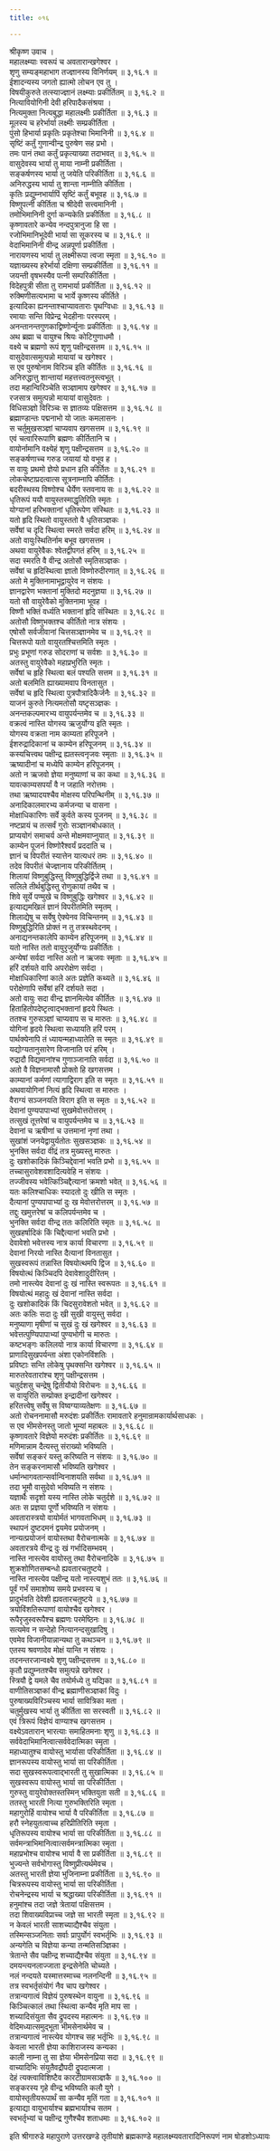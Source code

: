 ```yaml
---
title: ०१६

---
```

श्रीकृष्ण उवाच ।  
महालक्ष्म्याः स्वरूपं च अवतारान्खगेश्वर ।  
शृणु सम्यङ्महाभाग तज्ज्ञानस्य विनिर्णयम् ॥ ३,१६.१ ॥  
ईशादन्यस्य जगतो ह्यात्मो लोचन एव तु ।  
विषयीकुरुते तत्स्याज्ज्ञानं लक्ष्म्याः प्रकीर्तितम् ॥ ३,१६.२ ॥  
नित्यावियोगिनी देवी हरिपादैकसंश्रया ।  
नित्यमुक्ता नित्यबुद्धा महालक्ष्मीः प्रकीर्तिता ॥ ३,१६.३ ॥  
मूलस्य च हरेर्भार्या लक्ष्मीः सम्प्रकीर्तिता ।  
पुंसो हिभार्या प्रकृतिः प्रकृतेश्चा भिमानिनी ॥ ३,१६.४ ॥  
सृष्टिं कर्तुं गुणान्वीन्द्र पुरुषेण सह प्रभो ।  
तमः पानं तथा कर्तुं प्रकृत्याख्या तदाभवत् ॥ ३,१६.५ ॥  
वासुदेवस्य भार्या तु माया नाम्नी प्रकीर्तिता ।  
सङ्कर्षणस्य भार्या तु जयेति परिकीर्तिता ॥ ३,१६.६ ॥  
अनिरुद्धस्य भार्या तु शान्ता नाम्नीति कीर्तिता ।  
कृतिः प्रद्युम्नभार्यापिं सृष्टिं कर्तुं बभूवह ॥ ३,१६.७ ॥  
विष्णुपत्नी कीर्तिता च श्रीदेवी सत्त्वमानिनी ।  
तमोभिमानिनी दुर्गा कन्यकेति प्रकीर्तिता ॥ ३,१६.८ ॥  
कृष्णावतारे कन्येव नन्दपुत्रानुजा हि सा ।  
रजोभिमानिभूदेवी भार्या सा सूकरस्य च ॥ ३,१६.९ ॥  
वेदाभिमानिनी वीन्द्र अन्नपूर्णा प्रकीर्तिता ।  
नारायणस्य भार्या तु लक्ष्मीरूपा त्वजा स्मृता ॥ ३,१६.१० ॥  
यज्ञाख्यस्य हरेर्भार्या दक्षिणा सम्प्रकीर्तिता ॥ ३,१६.११ ॥  
जयन्ती वृषभस्यैव पत्नी सम्परिकीर्तिता ।  
विदेहपुत्री सीता तु रामभार्या प्रकीर्तिता ॥ ३,१६.१२ ॥  
रुक्मिणीसत्यभामा च भार्ये कृष्णस्य कीर्तिते ।  
इत्यादिका ह्यनन्ताश्चाप्यावताराः पृथग्विधाः ॥ ३,१६.१३ ॥  
रमायाः सन्ति विप्रेन्द्र भेदहीनाः परस्परम् ।  
अनन्तानन्तगुणकाद्विष्णोर्न्यूनाः प्रकीर्तिताः ॥ ३,१६.१४ ॥  
अथ ब्रह्मा च वायुश्च श्रियः कोटिगुणाधमौ ।  
वक्ष्ये च ब्रह्मणो रूपं शृणु पक्षीन्द्रसत्तम ॥ ३,१६.१५ ॥  
वासुदेवात्समुत्पन्नो मायायां च खगेश्वर ।  
स एव पुरुषोनाम विरिञ्च इति कीर्तितः ॥ ३,१६.१६ ॥  
अनिरुद्धात्तु शान्तायां महत्तत्त्वतनुस्त्वभूत् ।  
तदा महान्विरिञ्चेति सञ्ज्ञामाप खगेश्वर ॥ ३,१६.१७ ॥  
रजसात्र समुत्पन्नो मायायां वासुदेवतः ।  
विधिसञ्ज्ञो विरिञ्चः स ज्ञातव्यः पक्षिसत्तम ॥ ३,१६.१८ ॥  
ब्रह्माण्डान्तः पद्मनाभो यो जातः कमलासनः ।  
स चर्तुमुखसञ्ज्ञां चाप्यवाप खगसत्तम ॥ ३,१६.१९ ॥  
एवं चत्वारिरूपाणि ब्रह्मणः कीर्तितानि च ।  
वायोर्नामानि वक्ष्येहं शृणु पक्षीन्द्रसत्तम ॥ ३,१६.२० ॥  
सङ्कर्षणाच्च गरुड जयायां यो वभूव ह ।  
स वायुः प्रथमो ज्ञेयो प्रधान इति कीर्तितः ॥ ३,१६.२१ ॥  
लोकचेष्टाप्रदत्वात्स सूत्रनाम्नापि कीर्तितः ।  
बदरीस्थस्य विष्णोश्च धैर्येण स्तवनाय सः ॥ ३,१६.२२ ॥  
धृतिरूपं ययौ वायुस्तस्माद्धृतिरिति स्मृतः ।  
योग्यानां हरिभक्तानां धृतिरूपेण संस्थितः ॥ ३,१६.२३ ॥  
यतो हृदि स्थितो वायुस्ततो वै धृतिसञ्ज्ञकः ।  
सर्वेषां च दृदि स्थित्वा स्मरते सर्वदा हरिम् ॥ ३,१६.२४ ॥  
अतो वायुःस्थितिर्नाम बभूव खगसत्तम ।  
अथवा वायुरेवैकः श्वेतद्वीपगतं हरिम् ॥ ३,१६.२५ ॥  
सदा स्मरति वै वीन्द्र अतोसौ स्मृतिसञ्ज्ञकः ।  
सर्वेषां च हृदिस्थित्वा ज्ञातो विष्णोरुदीरणात् ॥ ३,१६.२६ ॥  
अतो मे मुक्तिनामाभूद्वायुरेव न संशयः ।  
ज्ञानद्वारेण भक्तानां मुक्तिदो मदनुज्ञया ॥ ३,१६.२७ ॥  
यतो सौ वायुरेवैको मुक्तिनामा भूवह ।  
विष्णौ भक्तिं वर्ध्यति भक्तानां हृदि संस्थितः ॥ ३,१६.२८ ॥  
अतोसौ विष्णुभक्तश्च कीर्तितो नात्र संशयः ।  
एषोसौ सर्वजीवानां चित्तसञ्ज्ञानमेव च ॥ ३,१६.२९ ॥  
चित्तरूपो यतो वायुरतश्चित्तमिति स्मृतः ।  
प्रभुः प्रभूणां गरुड सोदराणां च सर्वशः ॥ ३,१६.३० ॥  
अतस्तु वायुरेवैको महाप्रभुरिति स्मृतः ।  
सर्वेषां च हृहि स्थित्वा बलं पश्यति सत्तम ॥ ३,१६.३१ ॥  
अतो बलमिति ह्याख्यामवाप विनतासुत ।  
सर्वेषां च हृदि स्थित्वा पुत्रपौत्रादिकैर्जनैः ॥ ३,१६.३२ ॥  
याजनं कुरुते नित्यमतोसौ यष्टृसञ्ज्ञकः ।  
अनन्तकल्पमारभ्य वायुपर्यन्तमेव च ॥ ३,१६.३३ ॥  
वक्रत्वं नास्ति योगस्य ऋजुर्योग्य इति स्मृतः ।  
योगस्य वक्रता नाम काम्यता हरिपूजने ।  
ईशरुद्रादिकानां च काम्येन हरिपूजनम् ॥ ३,१६.३४ ॥  
कस्यचित्त्वथ पक्षीन्द्र ह्यतस्त्वनृजवः स्मृताः ॥ ३,१६.३५ ॥  
ऋष्यादीनां च मध्येपि काम्येन हरिपूजनम् ।  
अतो न ऋजवो ज्ञेया मनुष्याणां च का कथा ॥ ३,१६.३६ ॥  
यावत्काम्यसपर्यां वै न जहाति नरोत्तमः ।  
तथा ऋष्यादयश्चैव मोक्षस्य परिपन्थिनीम् ॥ ३,१६.३७ ॥  
अनादिकालमारभ्य कर्मजन्या च वासना ।  
मोक्षाधिकारिणः सर्वे कुर्वते कस्य पूजनम् ॥ ३,१६.३८ ॥  
नष्टप्रायं च तत्सर्वं गुरोः सञ्ज्ञानबोधकात् ।  
प्राप्ययोगं समाचर्य अन्ते मोक्षमवाप्नुयात् ॥ ३,१६.३९ ॥  
काम्येन पूजनं विष्णोरैश्वर्यं प्रददाति च ।  
ज्ञानं च विपरीतं स्यात्तेन यात्यधरं तमः ॥ ३,१६.४० ॥  
तदेव विपरीतं चेज्ज्ञानाय परिकीर्तितम् ।  
शिलायां विष्णुबुद्धिस्तु विष्णुबुद्धिर्द्विजे तथा ॥ ३,१६.४१ ॥  
सलिले तीर्थबुद्धिस्तु रोणुकायां तथैव च ।  
शिवे सूर्ये पण्मुखे च विष्णुबुद्धिः खगेश्वर ॥ ३,१६.४२ ॥  
इत्याद्यमखिलं ज्ञानं विपरीतमिति स्मृतम् ।  
शिलाद्येषु च सर्वेषु ऐक्येनव विचिन्तनम् ॥ ३,१६.४३ ॥  
विष्णुबुद्धिरिति प्रोक्तं न तु तत्रस्थवेदनम् ।  
अनाद्यनन्तकालेपि काम्येन हरिपूजनम् ॥ ३,१६.४४ ॥  
यतो नास्ति ततो वायुरृजुर्योग्यः प्रकीर्तितः ।  
अन्येषां सर्वदा नास्ति अतो न ऋजवः स्मृताः ॥ ३,१६.४५ ॥  
हरिं दर्शयते वापि अपरोक्षेण सर्वदा ।  
मोक्षाधिकारिणां काले अतः प्रज्ञेति कथ्यते ॥ ३,१६.४६ ॥  
परोक्षेणापि सर्वेषां हरिं दर्शयते सदा ।  
अतो वायुः सदा वीन्द्र ज्ञानमित्येव कीर्तितः ॥ ३,१६.४७ ॥  
हिताहितोपदेष्टृत्वाद्भक्तानां हृदये स्थितः ।  
ततश्च गुरुसञ्ज्ञां चाप्यवाप स च मारुतः ॥ ३,१६.४८ ॥  
योगिनां हृदये स्थित्वा सध्यायति हरिं परम् ।  
पार्थक्येनापि तं ध्यायन्महाध्यातेति स स्मृतः ॥ ३,१६.४९ ॥  
यद्योग्यतानुसारेण विजानाति परं हरिम् ।  
रुद्रादौ विद्यमानांश्च गुणाञ्जानाति सर्वदा ॥ ३,१६.५० ॥  
अतो वै विज्ञनामासौ प्रोक्तो हि खगसत्तम ।  
काम्यानां कर्मणां त्यागाद्विराग इति स स्मृतः ॥ ३,१६.५१ ॥  
अथवायोगिनां नित्यं हृदि स्थित्वा स मारुतः ।  
वैराग्यं सञ्जनयति विराग इति स स्मृतः ॥ ३,१६.५२ ॥  
देवानां पुण्यपापाभ्यां सुखमेवोत्तरोत्तरम् ।  
तत्सुखं तूत्तरेषां च वायुपर्यन्तमेव च ॥ ३,१६.५३ ॥  
देवानां च ऋषीणां च उत्तमानां नृणां तथा ।  
सुखांशं जनयेद्वायुर्यतोतः सुखसञ्ज्ञकः ॥ ३,१६.५४ ॥  
भुनक्ति सर्वदा वीद्रं तत्र मुख्यस्तु मारुतः ।  
दुः खशोकादिकं किञ्चिद्देवानां भवति प्रभो ॥ ३,१६.५५ ॥  
तच्चासुरावेशवशादित्यवेहि न संशयः ।  
तज्जीवस्य भवेत्किञ्चिद्दैत्यानां क्रमशो भवेत् ॥ ३,१६.५६ ॥  
यतः कलिश्चाधिकः स्यादतो दुः खीति स स्मृतः ।  
दैत्यानां पुण्यपापाभ्यां दुः ख मेवोत्तरोत्तरम् ॥ ३,१६.५७ ॥  
तद्दुः खमुत्तरेषां च कलिपर्यन्तमेव च ।  
भुनक्ति सर्वदा वीन्द्र ततः कलिरिति स्मृतः ॥ ३,१६.५८ ॥  
सुखहर्षादिकं किं चिद्दैत्यानां भवति प्रभो ।  
देवावेशो भवेत्तस्य नात्र कार्या विचारणा ॥ ३,१६.५९ ॥  
देवानां निरयो नास्ति दैत्यानां विनतासुत ।  
सुखस्वरूपं तन्नास्ति विषयोत्थमपि द्विज ॥ ३,१६.६० ॥  
विषयोत्थं किञ्चिदपि देवावेशादुदीरितम् ।  
तमो नास्त्येव देवानां दुः खं नास्ति स्वरूपतः ॥ ३,१६.६१ ॥  
विषयोत्थं महादुः खं देवानां नास्ति सर्वदा ।  
दुः खशोकादिकं किं चिदसुरावेशतो भवेत् ॥ ३,१६.६२ ॥  
अतः कलिः सदा दुः खी सुखी वायुस्तु सर्वदा ।  
मनुष्याणा मृषीणां च सुखं दुः खं खगेश्वर ॥ ३,१६.६३ ॥  
भवेत्तत्पुण्यिपापाभ्यां पुण्यभोगी च मारुतः ।  
कष्टभङ्गः कलिलयो नात्र कार्या विचारणा ॥ ३,१६.६४ ॥  
प्राणादिसुखपर्यन्ता अंशा एकोनविंशतिः ।  
प्रविष्टाः सन्ति लोकेषु पृथक्सन्ति खगेश्वर ॥ ३,१६.६५ ॥  
मारुतरेवतारांश्च शृणु पक्षीन्द्रसत्तम ।  
चतुर्दशसु चन्द्रेषु द्वितीयौयो विरोचनः ॥ ३,१६.६६ ॥  
स वायुरिति सम्प्रोक्त इन्द्रादीनां खगेश्वर ।  
हरितत्त्वेषु सर्वेषु स विष्वग्याव्यतेक्षणः ॥ ३,१६.६७ ॥  
अतो रोचननामासौ मरुदंशः प्रकीर्तितः रामावतारे हनुमान्रामकार्यार्थसाधकः ।  
स एव भीमसेनस्तु जातो भूम्यां महाबलः ॥ ३,१६.६८ ॥  
कृष्णावतारे विज्ञेयो मरुदंशः प्रकीर्तितः ॥ ३,१६.६९ ॥  
मणिमान्नाम दैत्यस्तु संराख्यो भविष्यति ।  
सर्वेषां सङ्करं यस्तु करिष्यति न संशयः ॥ ३,१६.७० ॥  
तेन सङ्करनामासौ भविष्यति खगेश्वर ।  
धर्मान्भागवतान्सर्वान्विनाशयति सर्वथा ॥ ३,१६.७१ ॥  
तदा भूमौ वासुदेवो भविष्यति न संशयः ।  
यज्ञार्थैः सदृशो यस्य नास्ति लोके चतुर्दशे ॥ ३,१६.७२ ॥  
अतः स प्रज्ञया पूर्णो भविष्यति न संशयः ।  
अवतारास्त्रयो वायोर्मतं भागवताभिधम् ॥ ३,१६.७३ ॥  
स्थापनं दुष्टदमनं द्वयमेव प्रयोजनम् ।  
नान्यत्प्रयोजनं वायोस्तथा वैरोचनात्मके ॥ ३,१६.७४ ॥  
अवतारत्रये वीन्द्र दुः खं गर्भादिसम्भवम् ।  
नास्ति नास्त्येव वायोस्तु तथा वैरोचनादिके ॥ ३,१६.७५ ॥  
शुक्रशोणितसम्बन्धो ह्यवतारचतुष्टये ।  
नास्ति नास्त्येव पक्षीन्द्र यतो नास्त्यशुभं ततः ॥ ३,१६.७६ ॥  
पूर्वं गर्भं समाशोष्य समये प्रभवस्य च ।  
प्रादुर्भवति देवेशी ह्यवतारचतुष्टये ॥ ३,१६.७७ ॥  
त्रयोविंशतिरूपाणां वायोश्चैव खगेश्वर ।  
रूपैरृजुस्वरूपैश्च ब्रह्मणः परमेष्ठिनः ॥ ३,१६.७८ ॥  
सत्यमेव न सन्देहो नित्यानन्दसुखादिषु ।  
एवमेव विजानीयान्नान्यथा तु कथञ्चन ॥ ३,१६.७९ ॥  
एतस्य श्रवणादेव मोक्षं यान्ति न संशयः ।  
तदनन्तरजान्वक्ष्ये शृणु पक्षीन्द्रसत्तम ॥ ३,१६.८० ॥  
कृतौ प्रद्युम्नतश्चैव समुत्पन्ने खगेश्वर ।  
स्त्रियौ द्वे यमले चैव तयोर्मध्ये तु यद्यिका ॥ ३,१६.८१ ॥  
वाणीतिसञ्ज्ञकां वीन्द्र ब्रह्माणीसञ्ज्ञकां विदुः ।  
पुरुषाख्यविरिञ्चस्य भार्या सावित्रिका मता ।  
चतुर्मुखस्य भार्या तु कीर्तिता सा सरस्वती ॥ ३,१६.८२ ॥  
एवं त्रिरूपं विज्ञेयं वाण्याश्च खगसत्तम ।  
वक्ष्येऽवतारान् भारत्याः समाहितमनाः शृणु ॥ ३,१६.८३ ॥  
सर्ववेदाभिमानित्वात्सर्ववेदात्मिका स्मृता ।  
महाध्यातुश्च वायोस्तु भार्यासा परिकीर्तिता ॥ ३,१६.८४ ॥  
ज्ञानरूपस्य वायोस्तु भार्या सा परिकीर्तिता ।  
सदा सुखस्वरूपत्वाद्भारती तु सुखात्मिका ॥ ३,१६.८५ ॥  
सुखस्वरूप वायोस्तु भार्या सा परिकीर्तिता ।  
गुरुस्तु वायुरेवोक्तस्तस्मिन् भक्तियुता सती ॥ ३,१६.८६ ॥  
ततस्तु भारती नित्या गुरुभक्तिरिति स्मृता ।  
महागुरोर्हि वायोश्च भार्या वै परिकीर्तिता ॥ ३,१६.८७ ॥  
हरौ स्नेहयुतत्वाच्च हरिप्रीतिरिति स्मृता ।  
धृतिरूपस्य वायोश्च भार्या सा परिकीर्तिता ॥ ३,१६.८८ ॥  
सर्वमन्त्राभिमानित्वात्सर्वमन्त्रात्मिका स्मृता ।  
महाप्रभोश्च वायोश्च भार्या वै सा प्रकीर्तिता ॥ ३,१६.८९ ॥  
भुज्यन्ते सर्वभोगास्तु विष्णुप्रीत्यर्थमेवच ।  
अतस्तु भारती ज्ञेया भुजिनाम्ना प्रकीर्तिता ॥ ३,१६.९० ॥  
चित्ररूपस्य वायोस्तु भार्या सा परिकीर्तिता ।  
रोचनेन्द्रस्य भार्या च श्रद्धाख्या परिकीर्तिता ॥ ३,१६.९१ ॥  
हनुमांश्च तदा जज्ञे त्रेतायां पक्षिसत्तम ।  
तदा शिवाख्यविप्राच्च जज्ञे सा भारती स्मृता ॥ ३,१६.९२ ॥  
न केवलं भारती साशच्याद्यैश्चैव संयुता ।  
तस्मिन्सञ्जनिताः सर्वाः प्रापुर्योगं स्वभर्तृभिः ॥ ३,१६.९३ ॥  
अन्यगेति च विज्ञेया कन्या तन्मतिसञ्ज्ञिका ।  
त्रेतान्ते सैव पक्षीन्द्र शच्याद्यैश्चैव संयुता ॥ ३,१६.९४ ॥  
दमयन्त्यनलाज्जाता इन्द्रसेनेति चोच्यते ।  
नलं नन्दयते यस्मात्तस्माच्च नलनन्दिनी ॥ ३,१६.९५ ॥  
तत्र स्वभर्तृसंयोगं नैव चाप खगेश्वर ।  
तत्रान्यगात्वं विज्ञेयं पुरुषस्थेन वायुना ॥ ३,१६.९६ ॥  
किञ्चित्कालं तथा स्थित्वा कन्यैव मृति माप सा ।  
शच्यादिसंयुता सैव द्रुपदस्य महात्मनः ॥ ३,१६.९७ ॥  
वेदिमध्यात्समुद्भूता भीमसेनार्थमेव च ।  
तत्रान्यगात्वं नास्त्येव योगश्च सह भर्तृभिः ॥ ३,१६.९८ ॥  
केवला भारती ज्ञेया काशिराजस्य कन्यका ।  
काली नाम्ना तु सा ज्ञेया भीमसेनप्रिया सदा ॥ ३,१६.९९ ॥  
वाच्यादिभिः संयुतैवद्रौपदी द्रुपदात्मजा ।  
देहं त्यक्त्वाविशिष्टैव कारटीग्रामसञ्ज्ञकै ॥ ३,१६.१०० ॥  
सङ्करस्य गृहे वीन्द्र भविष्यति कलौ युगे ।  
वायोस्तृतीयरूपार्थं सा कन्यैव मृतिं गता ॥ ३,१६.१०१ ॥  
इत्याद्या वायुभार्याश्च ब्रह्मभार्याश्च सतम ।  
स्वभर्तृभ्यां च पक्षीन्द्र गुणैश्चैव शताधमाः ॥ ३,१६.१०२ ॥  
  
इति श्रीगारुडे महापुराणे उत्तरखण्डे तृतीयांशे ब्रह्मकाण्डे महालक्ष्म्यवतारादिनिरूपणं नाम षोडशोऽध्यायः